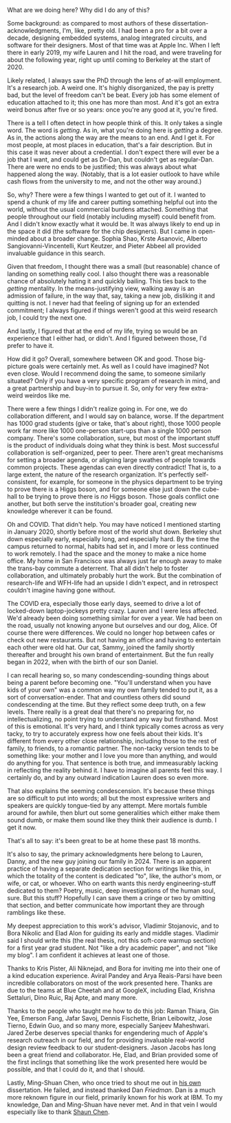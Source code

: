 What are we doing here? Why did I do any of this? 

Some background: as compared to most authors of these dissertation-acknowledgments, I'm, like, pretty old. I had been a pro for a bit over a decade, designing embedded systems, analog integrated circuits, and software for their designers. Most of that time was at Apple Inc. When I left there in early 2019, my wife Lauren and I hit the road, and were traveling for about the following year, right up until coming to Berkeley at the start of 2020. 

Likely related, I always saw the PhD through the lens of at-will employment. It's a research job. A weird one. It's highly disorganized, the pay is pretty bad, but the level of freedom can't be beat. Every job has some element of education attached to it; this one has more than most. And it's got an extra weird bonus after five or so years: once you're any good at it, you're fired. 

There is a tell I often detect in how people think of this. It only takes a single word. The word is  *getting*. As in, what you're doing here is *getting* a degree. As in, the actions along the way are the means to an end. And I get it. For most people, at most places in education, that's a fair description. But in this case it was never about a credential. I don't expect there will ever be a job that I want, and could get as Dr-Dan, but couldn't get as regular-Dan. There are were no ends to be justified; this was always about what happened along the way. (Notably, that is a lot easier outlook to have while cash flows from the university to me, and not the other way around.)

So, why? There were a few things I wanted to get out of it. I wanted to spend a chunk of my life and career putting something helpful out into the world, without the usual commercial burdens attached. Something that people throughout our field (notably including myself) could benefit from. And I didn't know exactly what it would be. It was always likely to end up in the space it did (the software for the chip designers). But I came in open-minded about a broader change. Sophia Shao, Krste Asanovic, Alberto Sangiovanni-Vincentelli, Kurt Keutzer, and Pieter Abbeel all provided invaluable guidance in this search. 

Given that freedom, I thought there was a small (but reasonable) chance of landing on something really cool. I also thought there was a reasonable chance of absolutely hating it and quickly bailing. This ties back to the *getting* mentality. In the means-justifying view, walking away is an admission of failure, in the way that, say, taking a new job, disliking it and quitting is not. I never had that feeling of signing up for an extended commitment; I always figured if things  weren't good at this weird research job, I could try the next one. 

And lastly, I figured that at the end of my life, trying so would be an experience that I either had, or didn't. And I figured between those, I'd prefer to have it.

How did it go? Overall, somewhere between OK and good. Those big-picture goals were certainly met. As well as I could have imagined? Not even close. Would I recommend doing the same, to someone similarly situated? Only if you have a very specific program of research in mind, and a great partnership and buy-in to pursue it. So, only for very few extra-weird weirdos like me. 

There were a few things I didn't realize going in. For one, we do collaboration different, and I would say on balance, worse. If the department has 1000 grad students (give or take, that's about right), those 1000 people work far more like 1000 one-person start-ups than a single 1000 person company. There's some collaboration, sure, but most of the important stuff is the product of individuals doing what they think is best. Most successful collaboration is self-organized, peer to peer. There aren't great mechanisms for setting a broader agenda, or aligning large swathes of people towards common projects. These agendas can even directly contradict! That is, to a large extent, the nature of the research organization. It's perfectly self-consistent, for example, for someone in the physics department to be trying to prove there is a Higgs boson, and for someone else just down the cube-hall to be trying to prove there is *no* Higgs boson. Those goals conflict one another, but both serve the institution's broader goal, creating new knowledge wherever it can be found. 

Oh and COVID. That didn't help. You may have noticed I mentioned starting in January 2020, shortly before most of the world shut down. Berkeley shut down especially early, especially long, and especially hard. By the time the campus returned to normal, habits had set in, and I more or less continued to work remotely. I had the space and the money to make a nice home office. My home in San Francisco was always just far enough away to make the trans-bay commute a deterrent. That all didn't help to foster collaboration, and ultimately probably hurt the work. But the combination of research-life and WFH-life had an upside I didn't expect, and in retrospect couldn't imagine having gone without. 

The COVID era, especially those early days, seemed to drive a lot of locked-down laptop-jockeys pretty crazy. Lauren and I were less affected. We'd already been doing something similar for over a year. We had been on the road, usually not knowing anyone but ourselves and our dog, Alice. Of course there were differences. We could no longer hop between cafes or check out new restaurants. But not having an office and having to entertain each other were old hat. Our cat, Sammy, joined the family shortly thereafter and brought his own brand of entertainment. But the fun really began in 2022, when with the birth of our son Daniel. 

I can recall hearing so, so many condescending-sounding things about being a parent before becoming one. "You'll understand when you have kids of your own" was a common way my own family tended to put it, as a sort of conversation-ender. That and countless others did sound condescending at the time. But they reflect some deep truth, on a few levels. There really is a great deal that there's no preparing for, no intellectualizing, no point trying to understand any way but firsthand. Most of this is emotional. It's very hard, and I think typically comes across as very tacky, to try to accurately express how one feels about their kids. It's different from every other close relationship, including those to the rest of family, to friends, to a romantic partner. The non-tacky version tends to be something like: your mother and I love you more than anything, and would do anything for you. That sentence is both true, and immeasurably lacking in reflecting the reality behind it. I have to imagine all parents feel this way. I certainly do, and by any outward indication Lauren does so even more. 

That also explains the seeming condescension. It's because these things are so difficult to put into words; all but the most expressive writers and speakers are quickly tongue-tied by any attempt. Mere mortals fumble around for awhile, then blurt out some generalities which either make them sound dumb, or make them sound like they think their audience is dumb. I get it now. 

That's all to say: it's been great to be at home these past 18 months. 

It's also to say, the primary acknowledgments here belong to Lauren, Danny, and the new guy joining our family in 2024. There is an apparent practice of having a separate dedication section for writings like this, in which the totality of the content is dedicated "to", like, the author's mom, or wife, or cat, or whoever. Who on earth wants this nerdy engineering-stuff dedicated to them? Poetry, music, deep investigations of the human soul, sure. But this stuff? Hopefully I can save them a cringe or two by omitting that section, and better communicate how important they are through ramblings like these. 

My deepest appreciation to this work's advisor, Vladimir Stojanovic, and to Bora Nikolic and Elad Alon for guiding its early and middle stages. Vladimir said I should write this (the real thesis, not this soft-core warmup section) for a first year grad student. Not "like a dry academic paper", and not "like my blog". I am confident it achieves at least one of those. 

Thanks to Kris Pister, Ali Niknejad, and Bora for inviting me into their one of a kind education experience. Aviral Pandey and Arya Reais-Parsi have been incredible collaborators on most of the work presented here. Thanks are due to the teams at Blue Cheetah and at GoogleX, including Elad, Krishna Settaluri, Dino Ruic, Raj Apte, and many more. 

Thanks to the people who taught me how to do this job: Raman Thiara, Gin Yee, Emerson Fang, Jafar Savoj, Dennis Fischette, Brian Leibowitz, Jose Tierno, Edwin Guo, and so many more, especially Sanjeev Maheshwari. Jared Zerbe deserves special thanks for engendering much of Apple's research outreach in our field, and for providing invaluable real-world design review feedback to our student-designers. Jason Jacobs has long been a great friend and collaborator. He, Elad, and Brian provided some of the first inclings that something like the work presented here would be possible, and that I could do it, and that I should. 

Lastly, Ming-Shuan Chen, who once tried to shout me out in [his own](https://escholarship.org/content/qt1h08466w/qt1h08466w.pdf) dissertation. He failed, and instead thanked Dan *Friedman*. Dan is a much more reknown figure in our field, primarily known for his work at IBM. To my knowledge, Dan and Ming-Shuan have never met. And in that vein I would especially like to thank [Shaun Chen](https://en.wikipedia.org/wiki/Shaun_Chen). 

